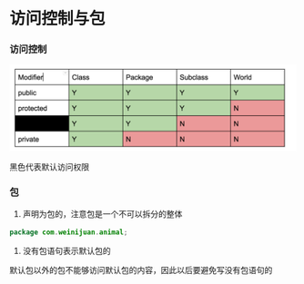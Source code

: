 # 访问控制与包

### 访问控制

![image-20220902212823481](./image/image71.png)

黑色代表默认访问权限



### 包

1. 声明为包的，注意包是一个不可以拆分的整体

```java
package com.weinijuan.animal;
```



1. 没有包语句表示默认包的

默认包以外的包不能够访问默认包的内容，因此以后要避免写没有包语句的